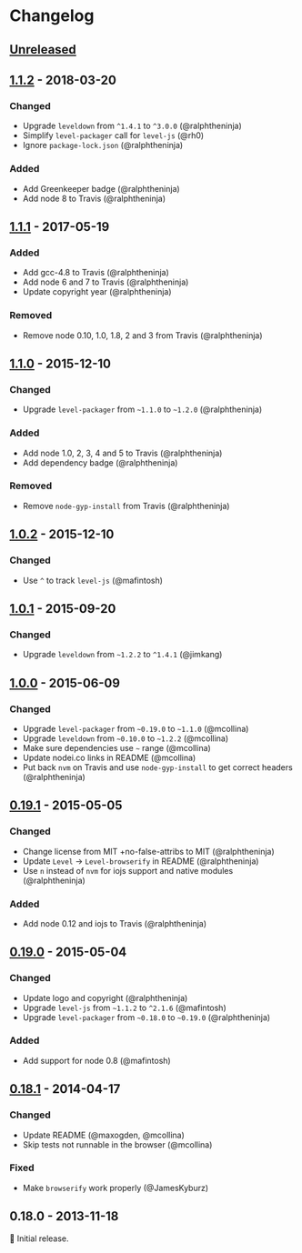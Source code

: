 # Changelog

## [Unreleased]

## [1.1.2] - 2018-03-20

### Changed
* Upgrade `leveldown` from `^1.4.1` to `^3.0.0` (@ralphtheninja)
* Simplify `level-packager` call for `level-js` (@rh0)
* Ignore `package-lock.json` (@ralphtheninja)

### Added
* Add Greenkeeper badge (@ralphtheninja)
* Add node 8 to Travis (@ralphtheninja)

## [1.1.1] - 2017-05-19

### Added
* Add gcc-4.8 to Travis (@ralphtheninja)
* Add node 6 and 7 to Travis (@ralphtheninja)
* Update copyright year (@ralphtheninja)

### Removed
* Remove node 0.10, 1.0, 1.8, 2 and 3 from Travis (@ralphtheninja)

## [1.1.0] - 2015-12-10

### Changed
* Upgrade `level-packager` from `~1.1.0` to `~1.2.0` (@ralphtheninja)

### Added
* Add node 1.0, 2, 3, 4 and 5 to Travis (@ralphtheninja)
* Add dependency badge (@ralphtheninja)

### Removed
* Remove `node-gyp-install` from Travis (@ralphtheninja)

## [1.0.2] - 2015-12-10

### Changed
* Use `^` to track `level-js` (@mafintosh)

## [1.0.1] - 2015-09-20

### Changed
* Upgrade `leveldown` from `~1.2.2` to `^1.4.1` (@jimkang)

## [1.0.0] - 2015-06-09

### Changed
* Upgrade `level-packager` from `~0.19.0` to `~1.1.0` (@mcollina)
* Upgrade `leveldown` from `~0.10.0` to `~1.2.2` (@mcollina)
* Make sure dependencies use `~` range (@mcollina)
* Update nodei.co links in README (@mcollina)
* Put back `nvm` on Travis and use `node-gyp-install` to get correct headers (@ralphtheninja)

## [0.19.1] - 2015-05-05

### Changed
* Change license from MIT +no-false-attribs to MIT (@ralphtheninja)
* Update `Level` -> `Level-browserify` in README (@ralphtheninja)
* Use `n` instead of `nvm` for iojs support and native modules (@ralphtheninja)

### Added
* Add node 0.12 and iojs to Travis (@ralphtheninja)

## [0.19.0] - 2015-05-04

### Changed
* Update logo and copyright (@ralphtheninja)
* Upgrade `level-js` from `~1.1.2` to `^2.1.6` (@mafintosh)
* Upgrade `level-packager` from `~0.18.0` to `~0.19.0` (@ralphtheninja)

### Added
* Add support for node 0.8 (@mafintosh)

## [0.18.1] - 2014-04-17

### Changed
* Update README (@maxogden, @mcollina)
* Skip tests not runnable in the browser (@mcollina)

### Fixed
* Make `browserify` work properly (@JamesKyburz)

## 0.18.0 - 2013-11-18

:seedling: Initial release.

[Unreleased]: https://github.com/level/level-browserify/compare/v1.1.2...HEAD
[1.1.2]: https://github.com/level/level-browserify/compare/v1.1.1...v1.1.2
[1.1.1]: https://github.com/level/level-browserify/compare/v1.1.0...v1.1.1
[1.1.0]: https://github.com/level/level-browserify/compare/v1.0.2...v1.1.0
[1.0.2]: https://github.com/level/level-browserify/compare/v1.0.1...v1.0.2
[1.0.1]: https://github.com/level/level-browserify/compare/v1.0.0...v1.0.1
[1.0.0]: https://github.com/level/level-browserify/compare/v0.19.1...v1.0.0
[0.19.1]: https://github.com/level/level-browserify/compare/v0.19.0...v0.19.1
[0.19.0]: https://github.com/level/level-browserify/compare/v0.18.1...v0.19.0
[0.18.1]: https://github.com/level/level-browserify/compare/v0.18.0...v0.18.1
